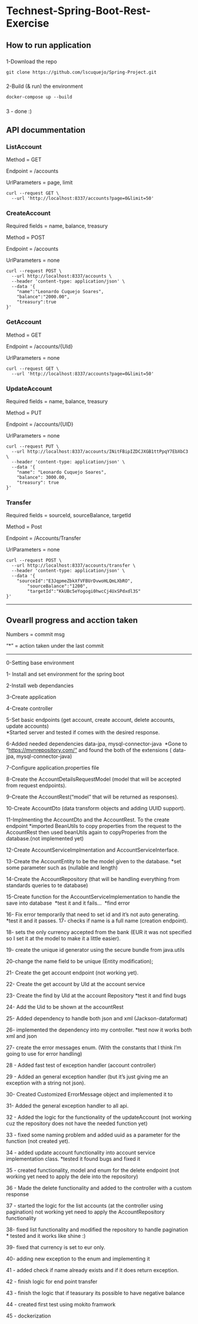 # Technest-Spring-Boot-Rest-Exercise

## How to run application

### 
1-Download the repo
```
git clone https://github.com/lscuquejo/Spring-Project.git
```

###
2-Build (& run) the environment
```
docker-compose up --build
```

###
3 - done :)

## API docummentation

### ListAccount

Method = GET

Endpoint = /accounts

UrlParameters = page, limit

```
curl --request GET \
  --url 'http://localhost:8337/accounts?page=0&limit=50'
```


### CreateAccount

Required fields = name, balance, treasury

Method = POST

Endpoint = /accounts

UrlParameters = none

```
curl --request POST \
  --url http://localhost:8337/accounts \
  --header 'content-type: application/json' \
  --data '{
	"name":"Leonardo Cuquejo Soares",
	"balance":"2000.00",
	"treasury":true
}'
```

### GetAccount

Method = GET

Endpoint = /accounts/{UId}

UrlParameters = none

```
curl --request GET \
  --url 'http://localhost:8337/accounts?page=0&limit=50'
```

### UpdateAccount

Required fields = name, balance, treasury

Method = PUT

Endpoint = /accounts/{UID}

UrlParameters = none

```
curl --request PUT \
  --url http://localhost:8337/accounts/INitFBipIZDCJXGB1ttPpqY7EbXbC3 \
  --header 'content-type: application/json' \
  --data '{
    "name": "Leonardo Cuquejo Soares",
    "balance": 3000.00,
    "treasury": true
}'
```

### Transfer

Required fields = sourceId, sourceBalance, targetId

Method = Post

Endpoint = /Accounts/Transfer

UrlParameters = none

```
curl --request POST \
  --url http://localhost:8337/accounts/transfer \
  --header 'content-type: application/json' \
  --data '{
    "sourceId":"E3JqpmeZbkXfVFBUrDvwoHLQmLXbRO",
		"sourceBalance":"1200",
		"targetId":"KkUBc5eYogogi0hwcCj4UxSPdxdl3S"
}'
```

-------------

## Ovearll progress and acction taken

Numbers = commit msg 

“*” = action taken under the last commit

-----

0-Setting base environment

1- Install and set environment for the spring boot

2-Install web dependancies

3-Create application

4-Create controller

5-Set basic endpoints (get account, create account, delete accounts, update accounts) 	
*Started server and tested if comes with the desired response.

6-Added needed dependencies data-jpa, mysql-connector-java 	
*Gone to “https://mvnrepository.com/“ and found the both of the extensions ( data-jpa, mysql-connector-java)

7-Configure application.properties file

8-Create the AccountDetailsRequestModel (model that will be accepted from request endpoints).

9-Create the AccountRest(“model” that will be returned as responses).

10-Create AccountDto (data transform objects and adding UUID support).

11-Implmenting the AccountDto and the AccountRest. To the create endpoint
 	*imported BeanUtils to copy properties from the request to the AccountRest
  	then used beanUtils again to copyProperies from the database.(not implemented yet)

12-Create AccountServiceImplmentation and AccountServiceInterface.

13-Create the AccountEntity to be the model given to the database.
	*set some parameter such as (nullable and length)
	
14-Create the AccountRepository (that will be handling everything from standards queries to te database)

15-Create function for the AccountServiceImplementation to handle the save into database 	*test it and it fails… 		*find error

16- Fix error temporarily that need to set id and it’s not auto generating.
	*test it and it passes. 17- checks if name is a full name (creation endpoint).

18- sets the only currency accepted from the bank (EUR it was not specified so I set it at the model to make it a little easier).

19- create the unique id generator using the secure bundle from java.utils

20-change the name field to be unique (Entity modification);

21- Create the get account endpoint (not working yet).

22- Create the get account by UId at the account service

23- Create the find by UId at the account Repository
 	*test it and find bugs
	
24- Add the Uid to be shown at the accountRest

25- Added dependency to handle both json and xml (Jackson-dataformat)

26- implemented the dependency into my controller.
        *test now it works both xml and json
	
27- create the error messages enum. (With the constants that I think I’m going to use for error handling)

28 - Added fast test of exception handler (account controller)

29 - Added an general exception handler (but it’s just giving me an exception with a string not json).

30- Created Customized ErrorMessage object and implemented it to 

31- Added the general exception handler to all api.

32 - Added the logic for the functionality of the updateAccount (not working cuz the repository does not have the needed function yet)

33 - fixed some naming problem and added uuid as a parameter for the function (not created yet).

34 - added update account functionality into account service implementation class.
	*tested it found bugs and fixed it
	
35 - created functionality, model and enum for the delete endpoint (not working yet need to apply the dele into the repository)

36 - Made the delete functionality and added to the  controller with a custom response

37 - started the logic for the list accounts (at the controller using pagination) not working yet need to apply the AccountRepository functionality

38- fixed list functionality and modified the repository to handle pagination
    * tested and it works like shine :)
    
39-  fixed that currency is set to eur only.

40-  adding new exception to the enum and implementing it

41 - added check if name already exists and if it does return exception.

42 - finish logic for end point transfer

43 - finish the logic that if teasurary its possible to have negative balance

44 -  created first test using mokito framwork

45 - dockerization
